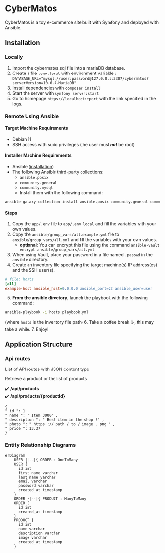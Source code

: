# CyberMatos

CyberMatos is a toy e-commerce site built with Symfony and deployed with Ansible.


## Installation

### Locally

1. Import the cybermatos.sql file into a mariaDB database.
2. Create a file `.env.local` with environment variable : `DATABASE_URL="mysql://user:password@127.0.0.1:3307/cybermatos?serverVersion=10.6.5-MariaDB"`
3. Install dependencies with `composer install`
4. Start the server with `symfony server:start`
5. Go to homepage `https://localhost:+port` with the link specified in the logs.

### Remote Using Ansible

#### Target Machine Requirements

* Debian 11
* SSH access with sudo privileges (the user must ***not*** be root)

#### Installer Machine Requirements

- Ansible ([installation](https://docs.ansible.com/ansible/latest/installation_guide/intro_installation.html))
- The following Ansible third-party collections:
  * `ansible.posix`
  * `community.general`
  * `community.mysql`
  * Install them with the following command:
```sh
ansible-galaxy collection install ansible.posix community.general community.mysql
```

#### Steps

1. Copy the `app/.env` file to `app/.env.local` and fill the variables with your own values.
2. Copy the `ansible/group_vars/all.example.yml` file to `ansible/group_vars/all.yml` and fill the variables with your own values.
    - **optional**: You can encrypt this file using the command `ansible-vault encrypt ansible/group_vars/all.yml`
3. When using Vault, place your password in a file named `.passwd` in the `ansible` directory.
4. Create an inventory file specifying the target machine(s) IP address(es) and the SSH user(s).
```ini
# file: hosts
[all]
example-host ansible_host=0.0.0.0 ansible_port=22 ansible_user=user
```
5. **From the ansible directory**, launch the playbook with the following command:
```sh
ansible-playbook -i hosts playbook.yml
```
(where `hosts` is the inventory file path)
6. Take a coffee break ☕, this may take a while.
7. Enjoy!

## Application Structure

### Api routes

List of API routes with JSON content type

Retrieve a product or the list of products

✔️ **/api/products**  
✔️ **/api/products/{productId}**

```
{
" id ": 1 ,
" name ": " Item 3000" ,
" description ": " Best item in the shop !" ,
" photo ": " https :// path / to / image . png " ,
" price ": 13.37
}
```

### Entity Relationship Diagrams

```mermaid
erDiagram
    USER ||--|{ ORDER : OneToMany
    USER {
      id int
      first_name varchar
      last_name varchar
      email varchar
      password varchar
      created_at timestamp
    }
    ORDER }|--|{ PRODUCT : ManyToMany
    ORDER {
      id int
      created_at timestamp
    }
    PRODUCT {
      id int
      name varchar
      description varchar
      image varchar
      created_at timestamp
    }
```
